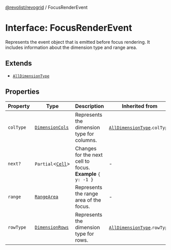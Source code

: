 [@revolist/revogrid](README.md) / FocusRenderEvent

# Interface: FocusRenderEvent

Represents the event object that is emitted before focus rendering.
It includes information about the dimension type and range area.

## Extends

- [`AllDimensionType`](Interface.AllDimensionType.md)

## Properties

| Property | Type | Description | Inherited from | Defined in |
| ------ | ------ | ------ | ------ | ------ |
| `colType` | [`DimensionCols`](TypeAlias.DimensionCols.md) | Represents the dimension type for columns. | [`AllDimensionType`](Interface.AllDimensionType.md).`colType` | [src/types/interfaces.ts:734](https://github.com/revolist/revogrid/blob/e1595e2274ede0d95fc882d4d4e21ec46b508cad/src/types/interfaces.ts#L734) |
| `next?` | `Partial`\<[`Cell`](Interface.Cell.md)\> | Changes for the next cell to focus. **Example** `{ y: -1 }` | - | [src/types/interfaces.ts:756](https://github.com/revolist/revogrid/blob/e1595e2274ede0d95fc882d4d4e21ec46b508cad/src/types/interfaces.ts#L756) |
| `range` | [`RangeArea`](TypeAlias.RangeArea.md) | Represents the range area of the focus. | - | [src/types/interfaces.ts:751](https://github.com/revolist/revogrid/blob/e1595e2274ede0d95fc882d4d4e21ec46b508cad/src/types/interfaces.ts#L751) |
| `rowType` | [`DimensionRows`](TypeAlias.DimensionRows.md) | Represents the dimension type for rows. | [`AllDimensionType`](Interface.AllDimensionType.md).`rowType` | [src/types/interfaces.ts:729](https://github.com/revolist/revogrid/blob/e1595e2274ede0d95fc882d4d4e21ec46b508cad/src/types/interfaces.ts#L729) |

